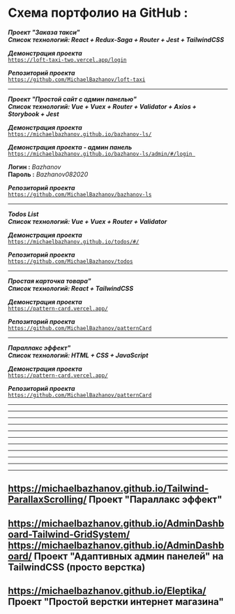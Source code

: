 # Схема портфолио на GitHub :

***Проект "Заказа такси"***  
***Список технологий: React + Redux-Saga + Router + Jest + TailwindCSS***  

***Демонстрация проекта***  
[`https://loft-taxi-two.vercel.app/login`](https://loft-taxi-two.vercel.app/login)  

***Репозиторий проекта***  
[`https://github.com/MichaelBazhanov/loft-taxi`](https://github.com/MichaelBazhanov/loft-taxi)  

***

***Проект "Простой сайт с админ панелью"***  
***Список технологий:  Vue + Vuex + Router + Validator + Axios + Storybook + Jest***  

***Демонстрация проекта***  
[`https://michaelbazhanov.github.io/bazhanov-ls/`](https://michaelbazhanov.github.io/bazhanov-ls/)  

***Демонстрация проекта - админ панель***  
[`https://michaelbazhanov.github.io/bazhanov-ls/admin/#/login `](https://michaelbazhanov.github.io/bazhanov-ls/admin/#/login)  

**Логин  :** _Bazhanov_  
**Пароль :** _Bazhanov082020_  

***Репозиторий проекта***  
[`https://github.com/MichaelBazhanov/bazhanov-ls`](https://github.com/MichaelBazhanov/bazhanov-ls)  

***

***Todos List***  
***Список технологий: Vue + Vuex + Router + Validator***  

***Демонстрация проекта***  
[`https://michaelbazhanov.github.io/todos/#/`](https://michaelbazhanov.github.io/todos/#/)  

***Репозиторий проекта***  
[`https://github.com/MichaelBazhanov/todos`](https://github.com/MichaelBazhanov/todos)  

***

***Простая карточка товара"***  
***Список технологий: React + TailwindCSS***  

***Демонстрация проекта***  
[`https://pattern-card.vercel.app/`](https://pattern-card.vercel.app/)  

***Репозиторий проекта***  
[`https://github.com/MichaelBazhanov/patternCard`](https://github.com/MichaelBazhanov/patternCard)  

***

***Параллакс эффект"***  
***Список технологий: HTML + CSS + JavaScript***  

***Демонстрация проекта***  
[`https://pattern-card.vercel.app/`](https://pattern-card.vercel.app/)  

***Репозиторий проекта***  
[`https://github.com/MichaelBazhanov/patternCard`](https://github.com/MichaelBazhanov/patternCard)  

***

--------------------------------------------------------------------------------
--------------------------------------------------------------------------------
--------------------------------------------------------------------------------
--------------------------------------------------------------------------------
--------------------------------------------------------------------------------
--------------------------------------------------------------------------------
--------------------------------------------------------------------------------
--------------------------------------------------------------------------------
--------------------------------------------------------------------------------

--------------------------------------------------------------------------------
https://michaelbazhanov.github.io/Tailwind-ParallaxScrolling/
Проект "Параллакс эффект"
--------------------------------------------------------------------------------
https://michaelbazhanov.github.io/AdminDashboard-Tailwind-GridSystem/
https://michaelbazhanov.github.io/AdminDashboard/
Проект "Адаптивных админ панелей" на TailwindCSS (просто верстка)
--------------------------------------------------------------------------------
https://michaelbazhanov.github.io/Eleptika/
Проект "Простой верстки интернет магазина"
--------------------------------------------------------------------------------